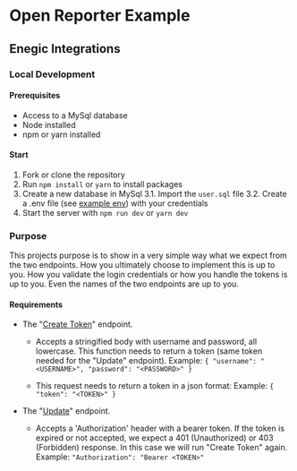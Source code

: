 # Open Reporter Example

## Enegic Integrations
### Local Development
#### Prerequisites
* Access to a MySql database
* Node installed
* npm or yarn installed

#### Start
1. Fork or clone the repository
2. Run `npm install` or `yarn` to install packages
3. Create a new database in MySql
    3.1. Import the `user.sql` file
    3.2. Create a .env file (see [example env](.env.example)) with your credentials
4. Start the server with `npm run dev` or `yarn dev`

### Purpose

This projects purpose is to show in a very simple way what we expect from the two endpoints. How you ultimately choose to implement this is up to you. How you validate the login credentials or how you handle the tokens is up to you. Even the names of the two endpoints are up to you.

#### Requirements
* The "[Create Token](/requests/createToken.js)" endpoint.
    
    * Accepts a stringified body with username and password, all lowercase. This function needs to return a token (same token needed for the "Update" endpoint).
    Example: `{ "username": "<USERNAME>", "password": "<PASSWORD>" }`

    * This request needs to return a token in a json format:
    Example: `{ "token": "<TOKEN>" }`

* The "[Update](/requests/update.js)" endpoint.
    * Accepts a 'Authorization' header with a bearer token. If the token is expired or not accepted, we expect a 401 (Unauthorized) or 403 (Forbidden) response. In this case we will run "Create Token" again.
    Example: `"Authorization": "Bearer <TOKEN>"`
